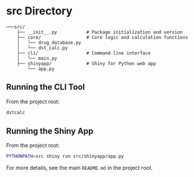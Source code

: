# src Directory

```
───src/
    ├── __init__.py           # Package initialization and version
    ├── core/                 # Core logic and calculation functions
    │   └── drug_database.py
    │   └── dst_calc.py
    ├── cli/                  # Command-line interface
    │   └── main.py
    ├── shinyapp/             # Shiny for Python web app
        └── app.py    
```
## Running the CLI Tool
From the project root:
```bash
dstcalc
```
## Running the Shiny App
From the project root:
```bash
PYTHONPATH=src shiny run src/shinyapp/app.py
```

For more details, see the main `README.md` in the project root.
